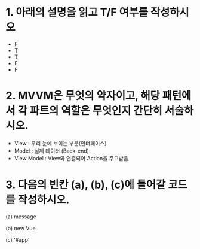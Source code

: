 

# 1. 아래의 설명을 읽고 T/F 여부를 작성하시오

* F
* T
* T
* F
* F



# 2. MVVM은 무엇의 약자이고, 해당 패턴에서 각 파트의 역할은 무엇인지 간단히 서술하시오.

* View : 우리 눈에 보이는 부분(인터페이스)
* Model : 실제 데이터 (Back-end)
* View Model : View와 연결되어 Action을 주고받음



# 3. 다음의 빈칸 (a), (b), (c)에 들어갈 코드를 작성하시오.

(a) message

(b) new Vue

(c) '#app'
